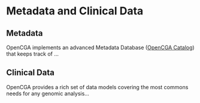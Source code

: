 # Metadata and Clinical Data

## Metadata

OpenCGA implements an advanced Metadata Database \([OpenCGA Catalog](../components-1/catalog.md)\) that keeps track of ...

## Clinical Data

OpenCGA provides a rich set of data models covering the most commons needs for any genomic analysis...

